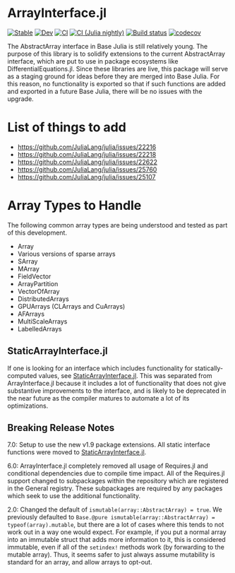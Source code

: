 # ArrayInterface.jl

[![Stable](https://img.shields.io/badge/docs-stable-blue.svg)](https://juliaarrays.github.io/ArrayInterface.jl/stable)
[![Dev](https://img.shields.io/badge/docs-dev-blue.svg)](https://juliaarrays.github.io/ArrayInterface.jl/dev)
[![CI](https://github.com/JuliaArrays/ArrayInterface.jl/workflows/CI/badge.svg)](https://github.com/JuliaArrays/ArrayInterface.jl/actions?query=workflow%3ACI)
[![CI (Julia nightly)](https://github.com/JuliaArrays/ArrayInterface.jl/workflows/CI%20(Julia%20nightly)/badge.svg)](https://github.com/JuliaArrays/ArrayInterface.jl/actions?query=workflow%3A%22CI+%28Julia+nightly%29%22)
[![Build status](https://badge.buildkite.com/a2db252d92478e1d7196ee7454004efdfb6ab59496cbac91a2.svg?branch=master)](https://buildkite.com/julialang/arrayinterface-dot-jl)
[![codecov](https://codecov.io/gh/JuliaArrays/ArrayInterface.jl/branch/master/graph/badge.svg)](https://codecov.io/gh/JuliaArrays/ArrayInterface.jl)

The AbstractArray interface in Base Julia is still relatively young.
The purpose of this library is to solidify extensions to the current
AbstractArray interface, which are put to use in package ecosystems like
DifferentialEquations.jl. Since these libraries are live, this package will
serve as a staging ground for ideas before they are merged into Base Julia. For this
reason, no functionality is exported so that if such functions are added
and exported in a future Base Julia, there will be no issues with the upgrade.

# List of things to add

- https://github.com/JuliaLang/julia/issues/22216
- https://github.com/JuliaLang/julia/issues/22218
- https://github.com/JuliaLang/julia/issues/22622
- https://github.com/JuliaLang/julia/issues/25760
- https://github.com/JuliaLang/julia/issues/25107

# Array Types to Handle

The following common array types are being understood and tested as part of this
development.

- Array
- Various versions of sparse arrays
- SArray
- MArray
- FieldVector
- ArrayPartition
- VectorOfArray
- DistributedArrays
- GPUArrays (CLArrays and CuArrays)
- AFArrays
- MultiScaleArrays
- LabelledArrays

## StaticArrayInterface.jl

If one is looking for an interface which includes functionality for statically-computed values, see [StaticArrayInterface.jl](https://github.com/JuliaArrays/StaticArrayInterface.jl).
This was separated from ArrayInterface.jl because it includes a lot of functionality that does not give substantive improvements
to the interface, and is likely to be deprecated in the near future as the compiler matures to automate a lot of its optimizations.

## Breaking Release Notes

7.0: Setup to use the new v1.9 package extensions. All static interface functions were moved to
[StaticArrayInterface.jl](https://github.com/JuliaArrays/StaticArrayInterface.jl).

6.0: ArrayInterface.jl completely removed all usage of Requires.jl and conditional dependencies
due to compile time impact. All of the Requires.jl support changed to subpackages within the
repository which are registered in the General registry. These subpackages are required by
any packages which seek to use the additional functionality.

2.0: Changed the default of `ismutable(array::AbstractArray) = true`. We previously defaulted to
`Base.@pure ismutable(array::AbstractArray) = typeof(array).mutable`, but there are a lot of cases
where this tends to not work out in a way one would expect. For example, if you put a normal array
into an immutable struct that adds more information to it, this is considered immutable, even if
all of the `setindex!` methods work (by forwarding to the mutable array). Thus, it seems safer to just
always assume mutability is standard for an array, and allow arrays to opt-out.
